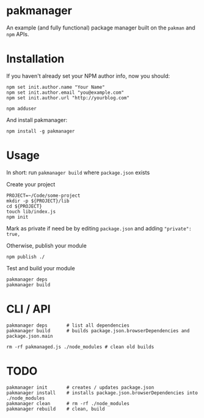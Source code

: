 pakmanager
===

An example (and fully functional) package manager built on the `pakman` and `npm` APIs.

Installation
===

If you haven't already set your NPM author info, now you should:

    npm set init.author.name "Your Name"
    npm set init.author.email "you@example.com"
    npm set init.author.url "http://yourblog.com"

    npm adduser

And install pakmanager:

    npm install -g pakmanager

Usage
===

In short: run `pakmanager build` where `package.json` exists

Create your project

    PROJECT=~/Code/some-project
    mkdir -p ${PROJECT}/lib
    cd ${PROJECT}
    touch lib/index.js
    npm init

Mark as private if need be by editing `package.json` and adding `"private": true,`

Otherwise, publish your module

    npm publish ./

Test and build your module

    pakmanager deps
    pakmanager build

CLI / API
===

    pakmanager deps       # list all dependencies
    pakmanager build      # builds package.json.browserDependencies and package.json.main

    rm -rf pakmanaged.js ./node_modules # clean old builds

TODO
===

    pakmanager init       # creates / updates package.json
    pakmanager install    # installs package.json.browserDependencies into ./node_modules
    pakmanager clean      # rm -rf ./node_modules
    pakmanager rebuild    # clean, build
